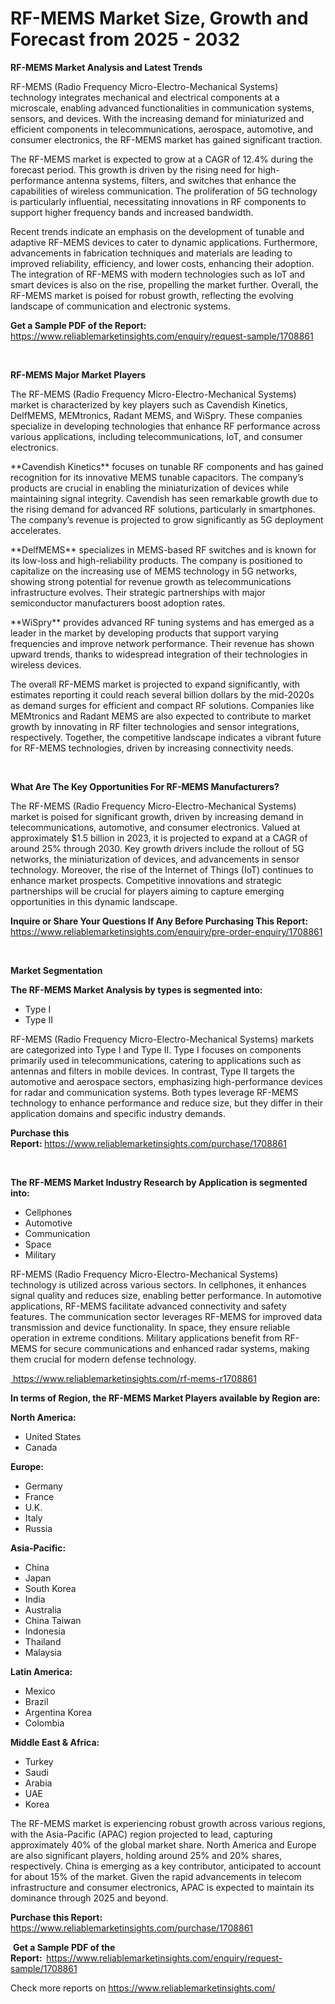 <p><h1>RF-MEMS Market Size, Growth and Forecast from 2025 - 2032</h1></p><p><strong>RF-MEMS Market Analysis and Latest Trends</strong></p>
<p><p>RF-MEMS (Radio Frequency Micro-Electro-Mechanical Systems) technology integrates mechanical and electrical components at a microscale, enabling advanced functionalities in communication systems, sensors, and devices. With the increasing demand for miniaturized and efficient components in telecommunications, aerospace, automotive, and consumer electronics, the RF-MEMS market has gained significant traction.</p><p>The RF-MEMS market is expected to grow at a CAGR of 12.4% during the forecast period. This growth is driven by the rising need for high-performance antenna systems, filters, and switches that enhance the capabilities of wireless communication. The proliferation of 5G technology is particularly influential, necessitating innovations in RF components to support higher frequency bands and increased bandwidth.</p><p>Recent trends indicate an emphasis on the development of tunable and adaptive RF-MEMS devices to cater to dynamic applications. Furthermore, advancements in fabrication techniques and materials are leading to improved reliability, efficiency, and lower costs, enhancing their adoption. The integration of RF-MEMS with modern technologies such as IoT and smart devices is also on the rise, propelling the market further. Overall, the RF-MEMS market is poised for robust growth, reflecting the evolving landscape of communication and electronic systems.</p></p>
<p><strong>Get a Sample PDF of the Report:&nbsp;</strong> <a href="https://www.reliablemarketinsights.com/enquiry/request-sample/1708861?utm_campaign=1894&utm_medium=2&utm_source=Github&utm_content=ia&utm_term=10012025&utm_id=rf-mems">https://www.reliablemarketinsights.com/enquiry/request-sample/1708861</a></p>
<p>&nbsp;</p>
<p><strong>RF-MEMS Major Market Players</strong></p>
<p><p>The RF-MEMS (Radio Frequency Micro-Electro-Mechanical Systems) market is characterized by key players such as Cavendish Kinetics, DelfMEMS, MEMtronics, Radant MEMS, and WiSpry. These companies specialize in developing technologies that enhance RF performance across various applications, including telecommunications, IoT, and consumer electronics.</p><p>**Cavendish Kinetics** focuses on tunable RF components and has gained recognition for its innovative MEMS tunable capacitors. The company’s products are crucial in enabling the miniaturization of devices while maintaining signal integrity. Cavendish has seen remarkable growth due to the rising demand for advanced RF solutions, particularly in smartphones. The company’s revenue is projected to grow significantly as 5G deployment accelerates.</p><p>**DelfMEMS** specializes in MEMS-based RF switches and is known for its low-loss and high-reliability products. The company is positioned to capitalize on the increasing use of MEMS technology in 5G networks, showing strong potential for revenue growth as telecommunications infrastructure evolves. Their strategic partnerships with major semiconductor manufacturers boost adoption rates.</p><p>**WiSpry** provides advanced RF tuning systems and has emerged as a leader in the market by developing products that support varying frequencies and improve network performance. Their revenue has shown upward trends, thanks to widespread integration of their technologies in wireless devices.</p><p>The overall RF-MEMS market is projected to expand significantly, with estimates reporting it could reach several billion dollars by the mid-2020s as demand surges for efficient and compact RF solutions. Companies like MEMtronics and Radant MEMS are also expected to contribute to market growth by innovating in RF filter technologies and sensor integrations, respectively. Together, the competitive landscape indicates a vibrant future for RF-MEMS technologies, driven by increasing connectivity needs.</p></p>
<p>&nbsp;</p>
<p><strong>What Are The Key Opportunities For RF-MEMS Manufacturers?</strong></p>
<p><p>The RF-MEMS (Radio Frequency Micro-Electro-Mechanical Systems) market is poised for significant growth, driven by increasing demand in telecommunications, automotive, and consumer electronics. Valued at approximately $1.5 billion in 2023, it is projected to expand at a CAGR of around 25% through 2030. Key growth drivers include the rollout of 5G networks, the miniaturization of devices, and advancements in sensor technology. Moreover, the rise of the Internet of Things (IoT) continues to enhance market prospects. Competitive innovations and strategic partnerships will be crucial for players aiming to capture emerging opportunities in this dynamic landscape.</p></p>
<p><strong>Inquire or Share Your Questions If Any Before Purchasing This Report:</strong> <a href="https://www.reliablemarketinsights.com/enquiry/pre-order-enquiry/1708861?utm_campaign=1894&utm_medium=2&utm_source=Github&utm_content=ia&utm_term=10012025&utm_id=rf-mems">https://www.reliablemarketinsights.com/enquiry/pre-order-enquiry/1708861</a></p>
<p>&nbsp;</p>
<p><strong>Market Segmentation</strong></p>
<p><strong>The RF-MEMS Market Analysis by types is segmented into:</strong></p>
<p><ul><li>Type I</li><li>Type II</li></ul></p>
<p><p>RF-MEMS (Radio Frequency Micro-Electro-Mechanical Systems) markets are categorized into Type I and Type II. Type I focuses on components primarily used in telecommunications, catering to applications such as antennas and filters in mobile devices. In contrast, Type II targets the automotive and aerospace sectors, emphasizing high-performance devices for radar and communication systems. Both types leverage RF-MEMS technology to enhance performance and reduce size, but they differ in their application domains and specific industry demands.</p></p>
<p><strong>Purchase this Report:&nbsp;</strong><a href="https://www.reliablemarketinsights.com/purchase/1708861?utm_campaign=1894&utm_medium=2&utm_source=Github&utm_content=ia&utm_term=10012025&utm_id=rf-mems">https://www.reliablemarketinsights.com/purchase/1708861</a></p>
<p>&nbsp;</p>
<p><strong>The RF-MEMS Market Industry Research by Application is segmented into:</strong></p>
<p><ul><li>Cellphones</li><li>Automotive</li><li>Communication</li><li>Space</li><li>Military</li></ul></p>
<p><p>RF-MEMS (Radio Frequency Micro-Electro-Mechanical Systems) technology is utilized across various sectors. In cellphones, it enhances signal quality and reduces size, enabling better performance. In automotive applications, RF-MEMS facilitate advanced connectivity and safety features. The communication sector leverages RF-MEMS for improved data transmission and device functionality. In space, they ensure reliable operation in extreme conditions. Military applications benefit from RF-MEMS for secure communications and enhanced radar systems, making them crucial for modern defense technology.</p></p>
<p><a href="https://www.reliablemarketinsights.com/rf-mems-r1708861?utm_campaign=1894&utm_medium=2&utm_source=Github&utm_content=ia&utm_term=10012025&utm_id=rf-mems">&nbsp;https://www.reliablemarketinsights.com/rf-mems-r1708861</a></p>
<p><strong>In terms of Region, the RF-MEMS Market Players available by Region are:</strong></p>
<p>
    <p> <strong> North America: </strong>
        <ul>
            <li>United States</li>
            <li>Canada</li>
        </ul>
        </p> 
    <p> <strong> Europe: </strong>
        <ul>
            <li>Germany</li>
            <li>France</li>
            <li>U.K.</li>
            <li>Italy</li>
            <li>Russia</li>
        </ul>
        </p> 
    <p> <strong> Asia-Pacific: </strong>
        <ul>
            <li>China</li>
            <li>Japan</li>
            <li>South Korea</li>
            <li>India</li>
            <li>Australia</li>
            <li>China Taiwan</li>
            <li>Indonesia</li>
            <li>Thailand</li>
            <li>Malaysia</li>
        </ul>
        </p> 
    <p> <strong> Latin America: </strong>
        <ul>
            <li>Mexico</li>
            <li>Brazil</li>
            <li>Argentina Korea</li>
            <li>Colombia</li>
        </ul>
        </p> 
    <p> <strong> Middle East & Africa: </strong>
        <ul>
            <li>Turkey</li>
            <li>Saudi</li>
            <li>Arabia</li>
            <li>UAE</li>
            <li>Korea</li>
        </ul>
    </p>
    </p>
<p><p>The RF-MEMS market is experiencing robust growth across various regions, with the Asia-Pacific (APAC) region projected to lead, capturing approximately 40% of the global market share. North America and Europe are also significant players, holding around 25% and 20% shares, respectively. China is emerging as a key contributor, anticipated to account for about 15% of the market. Given the rapid advancements in telecom infrastructure and consumer electronics, APAC is expected to maintain its dominance through 2025 and beyond.</p></p>
<p><strong>Purchase this Report: </strong><a href="https://www.reliablemarketinsights.com/purchase/1708861?utm_campaign=1894&utm_medium=2&utm_source=Github&utm_content=ia&utm_term=10012025&utm_id=rf-mems">https://www.reliablemarketinsights.com/purchase/1708861</a></p>
<p>&nbsp;<strong>Get a Sample PDF of the Report:&nbsp;&nbsp;</strong><a href="https://www.reliablemarketinsights.com/enquiry/request-sample/1708861?utm_campaign=1894&utm_medium=2&utm_source=Github&utm_content=ia&utm_term=10012025&utm_id=rf-mems">https://www.reliablemarketinsights.com/enquiry/request-sample/1708861</a></p>
<p><strong></strong></p>
<p>Check more reports on <a href="https://www.reliablemarketinsights.com/?utm_campaign=1894&utm_medium=2&utm_source=Github&utm_content=ia&utm_term=10012025&utm_id=rf-mems">https://www.reliablemarketinsights.com/</a></p>